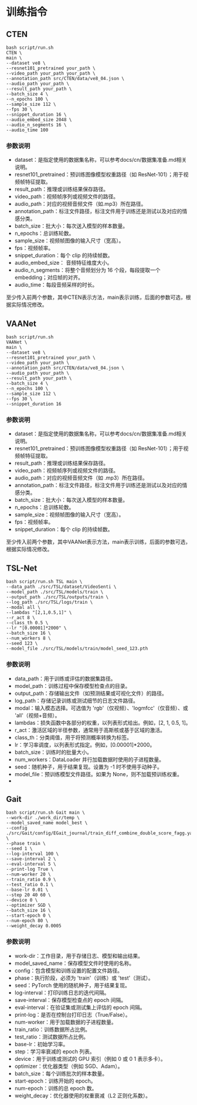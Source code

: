 # 训练指令

## CTEN

```
bash script/run.sh 
CTEN \
main \
--dataset ve8 \
--resnet101_pretrained your_path \
--video_path your_path your_path \
--annotation_path src/CTEN/data/ve8_04.json \
--audio_path your_path \
--result_path your_path \
--batch_size 4 \
--n_epochs 100 \
--sample_size 112 \
--fps 30 \
--snippet_duration 16 \
--audio_embed_size 2048 \
--audio_n_segments 16 \
--audio_time 100
```

### 参数说明
- dataset：是指定使用的数据集名称，可以参考docs/cn/数据集准备.md相关说明。
- resnet101_pretrained：预训练图像模型权重路径（如 ResNet-101）；用于视频帧特征提取。
- result_path：推理或训练结果保存路径。
- video_path：视频帧序列或视频文件的路径。
- audio_path：对应的视频音频文件（如.mp3）所在路径。
- annotation_path：标注文件路径，标注文件用于训练还是测试以及对应的情感分类。
- batch_size：批大小：每次送入模型的样本数量。
- n_epochs：总训练轮数。
- sample_size：视频帧图像的输入尺寸（宽高）。
- fps：视频帧率。
- snippet_duration：每个 clip 的持续帧数。
- audio_embed_size： 音频特征维度大小。
- audio_n_segments：将整个音频划分为 16 个段，每段提取一个 embedding；对应帧的对齐。
- audio_time：每段音频采样的时长。

至少传入前两个参数，其中CTEN表示方法，main表示训练，后面的参数可选，根据实际情况修改。

## VAANet

```
bash script/run.sh 
VAANet \
main \
--dataset ve8 \
--resnet101_pretrained your_path \
--video_path your_path \
--annotation_path src/CTEN/data/ve8_04.json \
--audio_path your_path \
--result_path your_path \
--batch_size 4 \
--n_epochs 100 \
--sample_size 112 \
--fps 30 \
--snippet_duration 16 
```

### 参数说明
- dataset：是指定使用的数据集名称，可以参考docs/cn/数据集准备.md相关说明。
- resnet101_pretrained：预训练图像模型权重路径（如 ResNet-101）；用于视频帧特征提取。
- result_path：推理或训练结果保存路径。
- video_path：视频帧序列或视频文件的路径。
- audio_path：对应的视频音频文件（如 .mp3）所在路径。
- annotation_path：标注文件路径，标注文件用于训练还是测试以及对应的情感分类。
- batch_size：批大小：每次送入模型的样本数量。
- n_epochs：总训练轮数。
- sample_size：视频帧图像的输入尺寸（宽高）。
- fps：视频帧率。
- snippet_duration：每个 clip 的持续帧数。

至少传入前两个参数，其中VAANet表示方法，main表示训练，后面的参数可选，根据实际情况修改。

## TSL-Net
```
bash script/run.sh TSL main \
--data_path ./src/TSL/dataset/VideoSenti \
--model_path ./src/TSL/models/train \
--output_path ./src/TSL/outputs/train \
--log_path ./src/TSL/logs/train \
--modal all \
--lambdas "[2,1,0.5,1]" \
--r_act 8 \
--class_th 0.5 \
--lr "[0.00001]*2000" \
--batch_size 16 \
--num_workers 8 \
--seed 123 \
--model_file ./src/TSL/models/train/model_seed_123.pth
```
### 参数说明
- data_path：用于训练或评估的数据集路径。
- model_path：训练过程中保存模型检查点的目录。
- output_path：存储输出文件（如预测结果或可视化文件）的路径。
- log_path：存储记录训练或测试细节的日志文件路径。
- modal：输入模态选择。可选值为 'rgb'（仅视频）、'logmfcc'（仅音频）、或 'all'（视频+音频）。
- lambdas：损失函数中各部分的权重，以列表形式给出。例如，[2, 1, 0.5, 1]。
- r_act：激活区域的半径参数，通常用于高斯核或基于区域的激活。
- class_th：分类阈值，用于将预测概率转换为标签。
- lr：学习率调度，以列表形式指定。例如，[0.00001]*2000。
- batch_size：训练时的批量大小。
- num_workers：DataLoader 并行加载数据时使用的子进程数量。
- seed：随机种子，用于结果复现。设置为 -1 时不使用手动种子。
- model_file：预训练模型文件路径。如果为 None，则不加载预训练权重。
- 
## Gait
```
bash script/run.sh Gait main \
--work-dir ./work_dir/temp \
--model_saved_name model_best \
--config ./src/Gait/config/EGait_journal/train_diff_combine_double_score_fagg.yaml \
--phase train \
--seed 1 \
--log-interval 100 \
--save-interval 2 \
--eval-interval 5 \
--print-log True \
--num-worker 20 \
--train_ratio 0.9 \
--test_ratio 0.1 \
--base-lr 0.01 \
--step 20 40 60 \
--device 0 \
--optimizer SGD \
--batch_size 16 \
--start-epoch 0 \
--num-epoch 80 \
--weight_decay 0.0005
```
### 参数说明

- work-dir：工作目录，用于存储日志、模型和输出结果。
- model_saved_name：保存模型文件时使用的名称。
- config：包含模型和训练设置的配置文件路径。
- phase：执行阶段，必须为 'train'（训练）或 'test'（测试）。
- seed：PyTorch 使用的随机种子，用于结果复现。
- log-interval：打印训练日志的迭代间隔。
- save-interval：保存模型检查点的 epoch 间隔。
- eval-interval：在验证集或测试集上评估的 epoch 间隔。
- print-log：是否在控制台打印日志（True/False）。
- num-worker：用于加载数据的子进程数量。
- train_ratio：训练数据所占比例。
- test_ratio：测试数据所占比例。
- base-lr：初始学习率。
- step：学习率衰减的 epoch 列表。
- device：用于训练或测试的 GPU 索引（例如 0 或 0 1 表示多卡）。
- optimizer：优化器类型（例如 SGD、Adam）。
- batch_size：每个训练批次的样本数量。
- start-epoch：训练开始的 epoch。
- num-epoch：训练的总 epoch 数。
- weight_decay：优化器使用的权重衰减（L2 正则化系数）。


